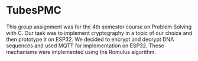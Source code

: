 # TubesPMC
This group assignment was for the 4th semester course on Problem Solving with C. Our task was to implement cryptography in a topic of our choice and then prototype it on ESP32. We decided to encrypt and decrypt DNA sequences and used MQTT for implementation on ESP32. These mechanisms were implemented using the Romulus algorithm.
